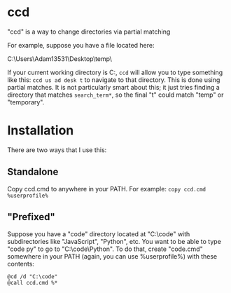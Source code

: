 # ccd
"ccd" is a way to change directories via partial matching

For example, suppose you have a file located here:

C:\Users\Adam13531\Desktop\temp\

If your current working directory is C:\, `ccd` will allow you to type something like this: `ccd us ad desk t` to navigate to that directory. This is done using partial matches. It is not particularly smart about this; it just tries finding a directory that matches `search_term*`, so the final "t" could match "temp" or "temporary".

# Installation

There are two ways that I use this:

## Standalone

Copy ccd.cmd to anywhere in your PATH. For example: `copy ccd.cmd %userprofile%`

## "Prefixed"

Suppose you have a "code" directory located at "C:\code" with subdirectories like "JavaScript", "Python", etc. You want to be able to type "code py" to go to "C:\code\Python". To do that, create "code.cmd" somewhere in your PATH (again, you can use %userprofile%) with these contents:
```
@cd /d "C:\code"
@call ccd.cmd %*
```

